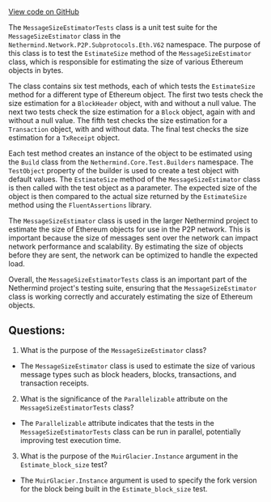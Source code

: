 [View code on GitHub](https://github.com/nethermindeth/nethermind/Nethermind.Network.Test/P2P/Subprotocols/Eth/V62/MessageSizeEstimatorTests.cs)

The `MessageSizeEstimatorTests` class is a unit test suite for the `MessageSizeEstimator` class in the `Nethermind.Network.P2P.Subprotocols.Eth.V62` namespace. The purpose of this class is to test the `EstimateSize` method of the `MessageSizeEstimator` class, which is responsible for estimating the size of various Ethereum objects in bytes. 

The class contains six test methods, each of which tests the `EstimateSize` method for a different type of Ethereum object. The first two tests check the size estimation for a `BlockHeader` object, with and without a null value. The next two tests check the size estimation for a `Block` object, again with and without a null value. The fifth test checks the size estimation for a `Transaction` object, with and without data. The final test checks the size estimation for a `TxReceipt` object. 

Each test method creates an instance of the object to be estimated using the `Build` class from the `Nethermind.Core.Test.Builders` namespace. The `TestObject` property of the builder is used to create a test object with default values. The `EstimateSize` method of the `MessageSizeEstimator` class is then called with the test object as a parameter. The expected size of the object is then compared to the actual size returned by the `EstimateSize` method using the `FluentAssertions` library. 

The `MessageSizeEstimator` class is used in the larger Nethermind project to estimate the size of Ethereum objects for use in the P2P network. This is important because the size of messages sent over the network can impact network performance and scalability. By estimating the size of objects before they are sent, the network can be optimized to handle the expected load. 

Overall, the `MessageSizeEstimatorTests` class is an important part of the Nethermind project's testing suite, ensuring that the `MessageSizeEstimator` class is working correctly and accurately estimating the size of Ethereum objects.
## Questions: 
 1. What is the purpose of the `MessageSizeEstimator` class?
- The `MessageSizeEstimator` class is used to estimate the size of various message types such as block headers, blocks, transactions, and transaction receipts.

2. What is the significance of the `Parallelizable` attribute on the `MessageSizeEstimatorTests` class?
- The `Parallelizable` attribute indicates that the tests in the `MessageSizeEstimatorTests` class can be run in parallel, potentially improving test execution time.

3. What is the purpose of the `MuirGlacier.Instance` argument in the `Estimate_block_size` test?
- The `MuirGlacier.Instance` argument is used to specify the fork version for the block being built in the `Estimate_block_size` test.